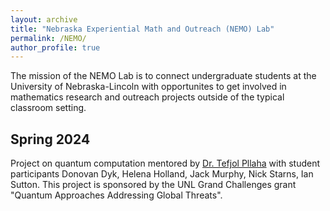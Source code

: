 ```yaml
---
layout: archive
title: "Nebraska Experiential Math and Outreach (NEMO) Lab"
permalink: /NEMO/
author_profile: true
---
```



The mission of the NEMO Lab is to connect undergraduate students at the University of Nebraska-Lincoln with opportunites to get involved in mathematics research and outreach projects outside of the typical classroom setting.

Spring 2024
---------------
Project on quantum computation mentored by [Dr. Tefjol Pllaha](https://www.math.unl.edu/~tpllaha2/) with student participants Donovan Dyk, Helena Holland, Jack Murphy, Nick Starns, Ian Sutton. This project is sponsored by the UNL Grand Challenges grant "Quantum Approaches Addressing Global Threats".


